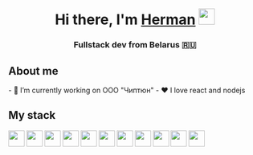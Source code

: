<h1 align="center">Hi there, I'm <a href="https://scal3.github.io/resume/" target="_blank">Herman</a> 
<img src="https://github.com/blackcater/blackcater/raw/main/images/Hi.gif" height="32"/></h1>
<h3 align="center">Fullstack dev from Belarus 🇷🇺</h3>

<h2 align="left">About me</h2>
- 🔭 I’m currently working on ООО "Чиптюн"
- ❤ I love react and nodejs 

<h2 align="left">My stack</h2>
<img src="https://img.shields.io/badge/html5-%23E34F26.svg?style=for-the-badge&logo=html5&logoColor=white" height="32"/></h1>
<img src="https://img.shields.io/badge/typescript-%23007ACC.svg?style=for-the-badge&logo=typescript&logoColor=white" height="32"/></h1>
<img src="https://img.shields.io/badge/javascript-%23323330.svg?style=for-the-badge&logo=javascript&logoColor=%23F7DF1E" height="32"/></h1>
<img src="https://img.shields.io/badge/node.js-6DA55F?style=for-the-badge&logo=node.js&logoColor=white" height="32"/></h1>
<img src="https://img.shields.io/badge/express.js-%23404d59.svg?style=for-the-badge&logo=express&logoColor=%2361DAFB" height="32"/></h1>
<img src="https://img.shields.io/badge/react-%2320232a.svg?style=for-the-badge&logo=react&logoColor=%2361DAFB" height="32"/></h1>
<img src="https://img.shields.io/badge/React_Router-CA4245?style=for-the-badge&logo=react-router&logoColor=white" height="32"/></h1>
<img src="https://img.shields.io/badge/redux-%23593d88.svg?style=for-the-badge&logo=redux&logoColor=white" height="32"/></h1>
<img src="https://img.shields.io/badge/webpack-%238DD6F9.svg?style=for-the-badge&logo=webpack&logoColor=black" height="32"/></h1>
<img src="https://img.shields.io/badge/postgres-%23316192.svg?style=for-the-badge&logo=postgresql&logoColor=white" height="32"/></h1>
<img src="https://img.shields.io/badge/MongoDB-%234ea94b.svg?style=for-the-badge&logo=mongodb&logoColor=white" height="32"/></h1>
